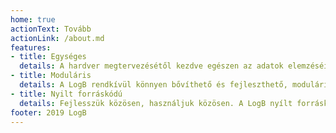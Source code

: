 ```yaml
---
home: true
actionText: Tovább
actionLink: /about.md
features:
- title: Egységes
  details: A hardver megtervezésétől kezdve egészen az adatok elemzéséig segíteni tudjuk a felhasználókat.
- title: Moduláris
  details: A LogB rendkívül könnyen bővíthető és fejleszthető, moduláris felépítése miatt.
- title: Nyilt forráskódú
  details: Fejlesszük közösen, használjuk közösen. A LogB nyílt forráskódú, hogy gyorsabban, többre jussunk.
footer: 2019 LogB
---
```

